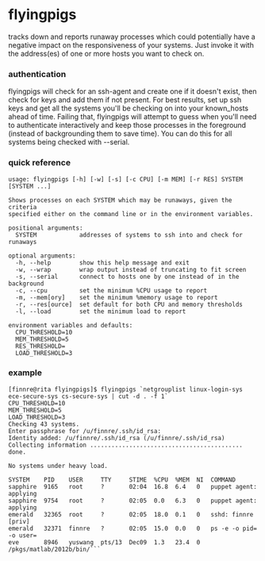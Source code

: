 flyingpigs
==========
tracks down and reports runaway processes which could potentially have a negative impact on the responsiveness of your systems. Just invoke it with the address(es) of one or more hosts you want to check on.

### authentication ###
flyingpigs will check for an ssh-agent and create one if it doesn't exist, then check for keys and add them if not present. For best results, set up ssh keys and get all the systems you'll be checking on into your known_hosts ahead of time. Failing that, flyingpigs will attempt to guess when you'll need to authenticate interactively and keep those processes in the foreground (instead of backgrounding them to save time). You can do this for all systems being checked with --serial.

### quick reference ###
```
usage: flyingpigs [-h] [-w] [-s] [-c CPU] [-m MEM] [-r RES] SYSTEM [SYSTEM ...]

Shows processes on each SYSTEM which may be runaways, given the criteria
specified either on the command line or in the environment variables.

positional arguments:
  SYSTEM            addresses of systems to ssh into and check for runaways

optional arguments:
  -h, --help        show this help message and exit
  -w, --wrap        wrap output instead of truncating to fit screen
  -s, --serial      connect to hosts one by one instead of in the background
  -c, --cpu         set the minimum %CPU usage to report
  -m, --mem[ory]    set the minimum %memory usage to report
  -r, --res[ource]  set default for both CPU and memory thresholds
  -l, --load        set the minimum load to report

environment variables and defaults:
  CPU_THRESHOLD=10
  MEM_THRESHOLD=5
  RES_THRESHOLD=
  LOAD_THRESHOLD=3
```

### example ###
```
[finnre@rita flyingpigs]$ flyingpigs `netgrouplist linux-login-sys ece-secure-sys cs-secure-sys | cut -d . -f 1`
CPU_THRESHOLD=10
MEM_THRESHOLD=5
LOAD_THRESHOLD=3
Checking 43 systems.
Enter passphrase for /u/finnre/.ssh/id_rsa:
Identity added: /u/finnre/.ssh/id_rsa (/u/finnre/.ssh/id_rsa)
Collecting information ........................................... done.

No systems under heavy load.

SYSTEM    PID    USER     TTY     STIME  %CPU  %MEM  NI  COMMAND
sapphire  9165   root     ?       02:04  16.8  6.4   0   puppet agent: applying
sapphire  9754   root     ?       02:05  0.0   6.3   0   puppet agent: applying
emerald   32365  root     ?       02:05  18.0  0.1   0   sshd: finnre [priv]
emerald   32371  finnre   ?       02:05  15.0  0.0   0   ps -e -o pid= -o user=
eve       8946   yuswang  pts/13  Dec09  1.3   23.4  0   /pkgs/matlab/2012b/bin/```
